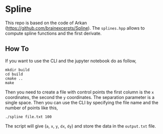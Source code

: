 # Spline

This repo is based on the code of Arkan (https://github.com/brainexcerpts/Spline). The `splines.hpp` allows to compute
spline functions and the first derivate.

## How To

If you want to use the CLI and the jupyter notebook do as follow,

```
mkdir build
cd build
cmake ..
make
```

Then you need to create a file with control points the first column is the `x` coordinates, the second the `y`
coordinates. The separation parameter is a single space. Then you can use the CLI by specifying the file name and the
number of points like this,

```
./spline file.txt 100
```

The script will give (`a`, `x`, `y`, `dx`, `dy`) and store the data in the `output.txt` file.